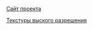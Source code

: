 [Сайт проекта](http://quakeone.com/markv/)

[Текстуры выского разрешения](http://celephais.net/board/view_thread.php?id=61375&start=2253)